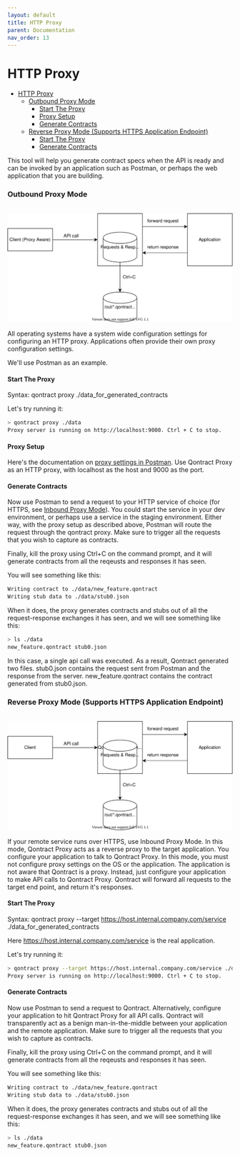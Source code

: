 ```yaml
---
layout: default
title: HTTP Proxy
parent: Documentation
nav_order: 13
---
```

HTTP Proxy
==========

- [HTTP Proxy](#http-proxy)
    - [Outbound Proxy Mode](#outbound-proxy-mode)
      - [Start The Proxy](#start-the-proxy)
      - [Proxy Setup](#proxy-setup)
      - [Generate Contracts](#generate-contracts)
    - [Reverse Proxy Mode (Supports HTTPS Application Endpoint)](#reverse-proxy-mode-supports-https-application-endpoint)
      - [Start The Proxy](#start-the-proxy-1)
      - [Generate Contracts](#generate-contracts-1)

This tool will help you generate contract specs when the API is ready and can be invoked by an application such as Postman, or perhaps the web application that you are building.

### Outbound Proxy Mode

\
![](/images/qontract-proxy.svg)

All operating systems have a system wide configuration settings for configuring an HTTP proxy. Applications often provide their own proxy configuration settings.

We'll use Postman as an example.

#### Start The Proxy

Syntax: qontract proxy ./data_for_generated_contracts

Let's try running it:

```bash
> qontract proxy ./data
Proxy server is running on http://localhost:9000. Ctrl + C to stop.
```

#### Proxy Setup

Here's the documentation on [proxy settings in Postman](https://learning.postman.com/docs/sending-requests/capturing-request-data/proxy/). Use Qontract Proxy as an HTTP proxy, with localhost as the host and 9000 as the port.

#### Generate Contracts

Now use Postman to send a request to your HTTP service of choice (for HTTPS, see [Inbound Proxy Mode](#reverse-proxy-mode)). You could start the service in your dev environment, or perhaps use a service in the staging environment. Either way, with the proxy setup as described above, Postman will route the request through the qontract proxy. Make sure to trigger all the requests that you wish to capture as contracts.

Finally, kill the proxy using Ctrl+C on the command prompt, and it will generate contracts from all the reqeusts and responses it has seen.

You will see something like this:
```bash
Writing contract to ./data/new_feature.qontract
Writing stub data to ./data/stub0.json
```

When it does, the proxy generates contracts and stubs out of all the request-response exchanges it has seen, and we will see something like this:

```bash
> ls ./data
new_feature.qontract stub0.json
```

In this case, a single api call was executed. As a result, Qontract generated two files. stub0.json contains the request sent from Postman and the response from the server. new_feature.qontract contains the contract generated from stub0.json.

### Reverse Proxy Mode (Supports HTTPS Application Endpoint)

\
![](/images/qontract-reverse-proxy.svg)

If your remote service runs over HTTPS, use Inbound Proxy Mode. In this mode, Qontract Proxy acts as a reverse proxy to the target application. You configure your application to talk to Qontract Proxy. In this mode, you must not configure proxy settings on the OS or the application. The application is not aware that Qontract is a proxy. Instead, just configure your application to make API calls to Qontract Proxy. Qontract will forward all requests to the target end point, and return it's responses.

#### Start The Proxy

Syntax: qontract proxy --target https://host.internal.company.com/service ./data_for_generated_contracts

Here https://host.internal.company.com/service is the real application.

Let's try running it:

```bash
> qontract proxy --target https://host.internal.company.com/service ./data_for_generated_contracts
Proxy server is running on http://localhost:9000. Ctrl + C to stop.
```

#### Generate Contracts

Now use Postman to send a request to Qontract. Alternatively, configure your application to hit Qontract Proxy for all API calls. Qontract will transparently act as a benign man-in-the-middle between your application and the remote application. Make sure to trigger all the requests that you wish to capture as contracts.

Finally, kill the proxy using Ctrl+C on the command prompt, and it will generate contracts from all the reqeusts and responses it has seen.

You will see something like this:
```bash
Writing contract to ./data/new_feature.qontract
Writing stub data to ./data/stub0.json
```

When it does, the proxy generates contracts and stubs out of all the request-response exchanges it has seen, and we will see something like this:

```bash
> ls ./data
new_feature.qontract stub0.json
```
